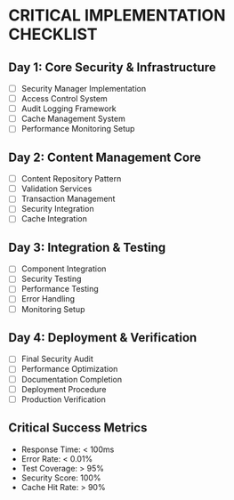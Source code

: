 # CRITICAL IMPLEMENTATION CHECKLIST

## Day 1: Core Security & Infrastructure
- [ ] Security Manager Implementation
- [ ] Access Control System
- [ ] Audit Logging Framework
- [ ] Cache Management System
- [ ] Performance Monitoring Setup

## Day 2: Content Management Core
- [ ] Content Repository Pattern
- [ ] Validation Services
- [ ] Transaction Management
- [ ] Security Integration
- [ ] Cache Integration

## Day 3: Integration & Testing
- [ ] Component Integration
- [ ] Security Testing
- [ ] Performance Testing
- [ ] Error Handling
- [ ] Monitoring Setup

## Day 4: Deployment & Verification
- [ ] Final Security Audit
- [ ] Performance Optimization
- [ ] Documentation Completion
- [ ] Deployment Procedure
- [ ] Production Verification

## Critical Success Metrics
- Response Time: < 100ms
- Error Rate: < 0.01%
- Test Coverage: > 95%
- Security Score: 100%
- Cache Hit Rate: > 90%
